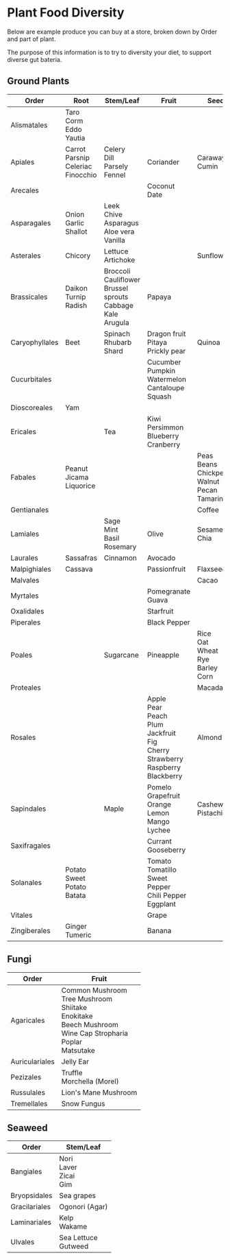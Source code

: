 # Plant Food Diversity

Below are example produce you can buy at a store, broken down by Order and part of plant.

The purpose of this information is to try to diversity your diet, to support diverse gut bateria.

## Ground Plants

| Order        | Root  | Stem/Leaf| Fruit      | Seed    |
|--------------|-------|----------|------------|---------|
|Alismatales   |Taro Corm<br>Eddo<br>Yautia| | |         |
|Apiales       |Carrot<br>Parsnip<br>Celeriac<br>Finocchio|Celery<br>Dill<br>Parsely<br>Fennel|Coriander|Caraway<br>Cumin|
|Arecales      |       |          |Coconut<br>Date|         |
|Asparagales   |Onion<br>Garlic<br>Shallot|Leek<br>Chive<br>Asparagus<br>Aloe vera<br>Vanilla| | |
|Asterales     |Chicory|Lettuce<br>Artichoke|  |Sunflower|
|Brassicales   |Daikon<br>Turnip<br>Radish|Broccoli<br>Cauliflower<br>Brussel sprouts<br>Cabbage<br>Kale<br>Arugula|Papaya| |
|Caryophyllales|Beet   |Spinach<br>Rhubarb<br>Shard|Dragon fruit<br>Pitaya<br>Prickly pear|Quinoa |
|Cucurbitales  | | |Cucumber<br>Pumpkin<br>Watermelon<br>Cantaloupe<br>Squash|   |
|Dioscoreales  |Yam    |          |            |         |
|Ericales      |       |Tea       |Kiwi<br>Persimmon<br>Blueberry<br>Cranberry| |
|Fabales       |Peanut<br>Jicama<br>Liquorice|          |            |Peas<br>Beans<br>Chickpea<br>Walnut<br>Pecan<br>Tamarind|
|Gentianales   |       |          |            |Coffee   |
|Lamiales      |       |Sage<br>Mint<br>Basil<br>Rosemary|Olive|Sesame<br>Chia|
|Laurales      |Sassafras|Cinnamon|Avocado     |         |
|Malpighiales  |Cassava|          |Passionfruit|Flaxseed |
|Malvales      |       |          |            |Cacao    |
|Myrtales      |       |          |Pomegranate<br>Guava|         |
|Oxalidales    |       |          |Starfruit   |         |
|Piperales     |       |          |Black Pepper|         |
|Poales        |       |Sugarcane |Pineapple   |Rice<br>Oat<br>Wheat<br>Rye<br>Barley<br>Corn|
|Proteales     |       |          |            |Macadamia|
|Rosales       |       |          |Apple<br>Pear<br>Peach<br>Plum<br>Jackfruit<br>Fig<br>Cherry<br>Strawberry<br>Raspberry<br>Blackberry|Almond|
|Sapindales    |       |Maple     |Pomelo<br>Grapefruit<br>Orange<br>Lemon<br>Mango<br>Lychee|Cashew<br>Pistachio|
|Saxifragales  |       |          |Currant<br>Gooseberry|         |
|Solanales     |Potato<br>Sweet Potato<br>Batata| |Tomato<br>Tomatillo<br>Sweet Pepper<br>Chili Pepper<br>Eggplant| |
|Vitales       |       |          |Grape       |         |
|Zingiberales  |Ginger<br>Tumeric| |Banana     |         |

## Fungi

| Order     |Fruit   |
|-----------|--------|
|Agaricales |Common Mushroom<br>Tree Mushroom<br>Shiitake<br>Enokitake<br>Beech Mushroom<br>Wine Cap Stropharia<br>Poplar<br>Matsutake|
|Auriculariales|Jelly Ear|
|Pezizales  |Truffle<br>Morchella (Morel)|
|Russulales |Lion's Mane Mushroom|
|Tremellales|Snow Fungus|

## Seaweed

| Order        | Stem/Leaf|
|--------------|----------|
|Bangiales     |Nori<br>Laver<br>Zicai<br>Gim|
|Bryopsidales  |Sea grapes|
|Gracilariales |Ogonori (Agar)|
|Laminariales  |Kelp<br>Wakame|
|Ulvales       |Sea Lettuce<br>Gutweed|
